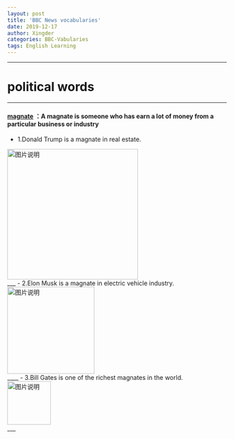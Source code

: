 ```yaml
---
layout: post
title: 'BBC News vocabularies'
date: 2019-12-17
author: Xingder
categories: BBC-Vabularies
tags: English Learning
---
```

___
# political words
___
#### <a href="http://www.iciba.com/magnate" target="_blank">magnate</a> ：A magnate is someone who has earn a lot of money from a particular business or industry
- 1.Donald Trump is a magnate in real estate.
<div>
<img src="https://c8.alamy.com/comp/CR4MH1/trump-donald-1461946-us-business-magnate-portrait-palm-beach-1992-CR4MH1.jpg" height="300px" alt="图片说明" > </div>
___
- 2.Elon Musk is a magnate in electric vehicle industry.
<div>
<img src="https://im.indiatimes.in/content/itimes/blog/2016/Jun/24/1466742532-elon-musk-all-you-need-to-know-about-this-business-magnate.jpg" height="200px" alt="图片说明" >
</div>
____
- 3.Bill Gates is one of the richest magnates in the world. 

<div>
<img src="http://joyofandroid.com/wp-content/uploads/2013/07/business-magnate-730x285.jpg" height="100px" alt="图片说明" >
</div>
___
